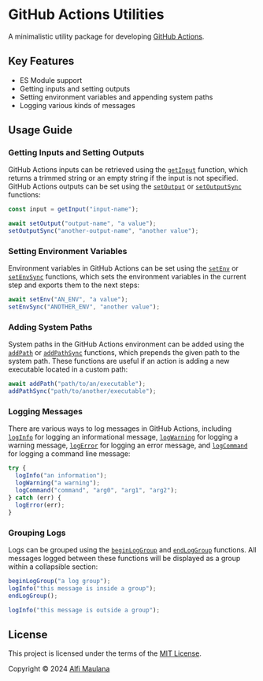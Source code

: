 # GitHub Actions Utilities

A minimalistic utility package for developing [GitHub Actions](https://github.com/features/actions).

## Key Features

- ES Module support
- Getting inputs and setting outputs
- Setting environment variables and appending system paths
- Logging various kinds of messages

## Usage Guide

### Getting Inputs and Setting Outputs

GitHub Actions inputs can be retrieved using the [`getInput`](https://threeal.github.io/gha-utils/functions/getInput.html) function, which returns a trimmed string or an empty string if the input is not specified. GitHub Actions outputs can be set using the [`setOutput`](https://threeal.github.io/gha-utils/functions/setOutput.html) or [`setOutputSync`](https://threeal.github.io/gha-utils/functions/setOutputSync.html) functions:

```ts
const input = getInput("input-name");

await setOutput("output-name", "a value");
setOutputSync("another-output-name", "another value");
```

### Setting Environment Variables

Environment variables in GitHub Actions can be set using the [`setEnv`](https://threeal.github.io/gha-utils/functions/setEnv.html) or [`setEnvSync`](https://threeal.github.io/gha-utils/functions/setEnvSync.html) functions, which sets the environment variables in the current step and exports them to the next steps:

```ts
await setEnv("AN_ENV", "a value");
setEnvSync("ANOTHER_ENV", "another value");
```

### Adding System Paths

System paths in the GitHub Actions environment can be added using the [`addPath`](https://threeal.github.io/gha-utils/functions/addPath.html) or [`addPathSync`](https://threeal.github.io/gha-utils/functions/addPathSync.html) functions, which prepends the given path to the system path. These functions are useful if an action is adding a new executable located in a custom path:

```ts
await addPath("path/to/an/executable");
addPathSync("path/to/another/executable");
```

### Logging Messages

There are various ways to log messages in GitHub Actions, including [`logInfo`](https://threeal.github.io/gha-utils/functions/logInfo.html) for logging an informational message, [`logWarning`](https://threeal.github.io/gha-utils/functions/logWarning.html) for logging a warning message, [`logError`](https://threeal.github.io/gha-utils/functions/logError.html) for logging an error message, and [`logCommand`](https://threeal.github.io/gha-utils/functions/logCommand.html) for logging a command line message:

```ts
try {
  logInfo("an information");
  logWarning("a warning");
  logCommand("command", "arg0", "arg1", "arg2");
} catch (err) {
  logError(err);
}
```

### Grouping Logs

Logs can be grouped using the [`beginLogGroup`](https://threeal.github.io/gha-utils/functions/beginLogGroup.html) and [`endLogGroup`](https://threeal.github.io/gha-utils/functions/endLogGroup.html) functions. All messages logged between these functions will be displayed as a group within a collapsible section:

```ts
beginLogGroup("a log group");
logInfo("this message is inside a group");
endLogGroup();

logInfo("this message is outside a group");
```

## License

This project is licensed under the terms of the [MIT License](./LICENSE).

Copyright © 2024 [Alfi Maulana](https://github.com/threeal)
